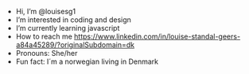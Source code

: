 - Hi, I’m @louisesg1
- I’m interested in coding and design
- I’m currently learning javascript
- How to reach me https://www.linkedin.com/in/louise-standal-geers-a84a45289/?originalSubdomain=dk 
- Pronouns: She/her
- Fun fact: I´m a norwegian living in Denmark

<!---
louisesg1/louisesg1 is a ✨ special ✨ repository because its `README.md` (this file) appears on your GitHub profile.
You can click the Preview link to take a look at your changes.
--->
